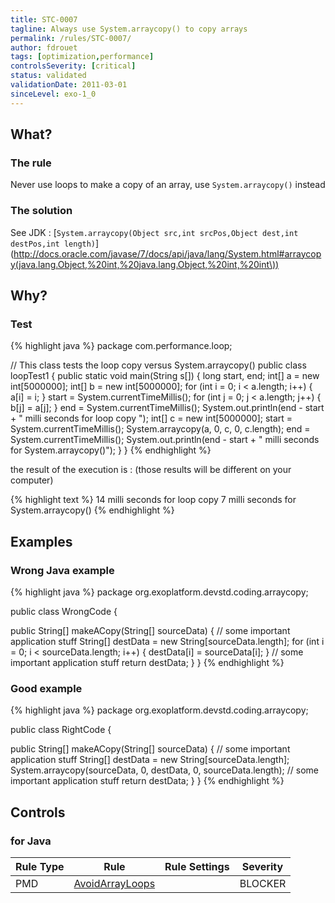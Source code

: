```yaml
---
title: STC-0007
tagline: Always use System.arraycopy() to copy arrays
permalink: /rules/STC-0007/
author: fdrouet
tags: [optimization,performance]
controlsSeverity: [critical]
status: validated
validationDate: 2011-03-01
sinceLevel: exo-1_0
---
```


<a name="what"></a>
## What?

### <i class="fa fa-info-circle"></i> The rule

Never use loops to make a copy of an array, use `System.arraycopy()` instead

### <i class="fa fa-lightbulb-o"></i> The solution

See JDK : [`System.arraycopy(Object src,int srcPos,Object dest,int destPos,int length)`](http://docs.oracle.com/javase/7/docs/api/java/lang/System.html#arraycopy(java.lang.Object,%20int,%20java.lang.Object,%20int,%20int\))

<a name="why"></a>
## Why?

<div class="panel panel-default">
  <div class="panel-heading">
    <h3 class="panel-title"><i class="fa fa-thumbs-down pull-right"></i> Test</h3>
  </div>
  <div class="panel-body">

{% highlight java %}
package com.performance.loop;

// This class tests the loop copy versus System.arraycopy()
public class loopTest1 {
  public static void main(String s[]) {
    long start, end;
    int[] a = new int[5000000];
    int[] b = new int[5000000];
    for (int i = 0; i < a.length; i++) {
      a[i] = i;
    }
    start = System.currentTimeMillis();
    for (int j = 0; j < a.length; j++) {
      b[j] = a[j];
    }
    end = System.currentTimeMillis();
    System.out.println(end - start + " milli seconds for loop copy ");
    int[] c = new int[5000000];
    start = System.currentTimeMillis();
    System.arraycopy(a, 0, c, 0, c.length);
    end = System.currentTimeMillis();
    System.out.println(end - start + " milli seconds for System.arraycopy()");
  }
}
{% endhighlight %}

the result of the execution is :
(those results will be different on your computer)

{% highlight text %}
14 milli seconds for loop copy
7 milli seconds for System.arraycopy()
{% endhighlight %}

  </div>
</div>

<a name="examples"></a>
## Examples

<div class="panel panel-danger">
  <div class="panel-heading">
    <h3 class="panel-title"><i class="fa fa-thumbs-down pull-right"></i> Wrong Java example</h3>
  </div>
  <div class="panel-body">

{% highlight java %}
package org.exoplatform.devstd.coding.arraycopy;

public class WrongCode {

  public String[] makeACopy(String[] sourceData) {
    // some important application stuff
    String[] destData = new String[sourceData.length];
    for (int i = 0; i < sourceData.length; i++) {
      destData[i] = sourceData[i];
    }
    // some important application stuff
    return destData;
  }
}
{% endhighlight %}

  </div>
</div>


<div class="panel panel-success">
  <div class="panel-heading">
    <h3 class="panel-title"><i class="fa fa-thumbs-up pull-right"></i> Good example</h3>
  </div>
  <div class="panel-body">

{% highlight java %}
package org.exoplatform.devstd.coding.arraycopy;

public class RightCode {

  public String[] makeACopy(String[] sourceData) {
    // some important application stuff
    String[] destData = new String[sourceData.length];
    System.arraycopy(sourceData, 0, destData, 0, sourceData.length);
    // some important application stuff
    return destData;
  }
}
{% endhighlight %}

  </div>
</div>


<a name="controls"></a>
## <i class="fa fa-shield"></i> Controls

### for Java

<div class="table-responsive">
  <table class="table">
    <thead>
      <tr>
        <th>Rule Type</th>
        <th>Rule</th>
        <th>Rule Settings</th>
        <th>Severity</th>
      </tr>
    </thead>
    <tbody>
    <tr>
      <td>PMD</td>
      <td><a href="http://pmd.sourceforge.net/rules/logging-java.html#AvoidArrayLoops">AvoidArrayLoops</a></td>
       <td>
       </td>
       <td>BLOCKER</td>
     </tr>
   </tbody>
  </table>
</div>

